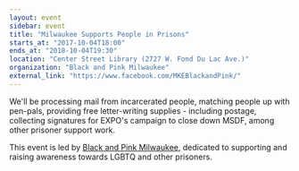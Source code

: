 ```yaml
---
layout: event
sidebar: event
title: "Milwaukee Supports People in Prisons"
starts_at: "2017-10-04T18:00"
ends_at: "2018-10-04T19:30"
location: "Center Street Library (2727 W. Fond Du Lac Ave.)"
organization: "Black and Pink Milwaukee"
external_link: "https://www.facebook.com/MKEBlackandPink/"
---
```


We'll be processing mail from incarcerated people, matching people up with pen-pals, providing free letter-writing supplies - including postage, collecting signatures for EXPO's campaign to close down MSDF, among other prisoner support work.

This event is led by [Black and Pink Milwaukee](https://www.facebook.com/MKEBlackandPink/), dedicated to supporting and raising awareness towards LGBTQ and other prisoners.
